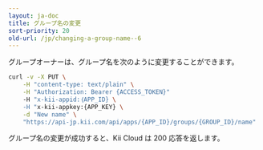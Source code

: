 ```yaml
---
layout: ja-doc
title: グループ名の変更
sort-priority: 20
old-url: /jp/changing-a-group-name--6
---
```

グループオーナーは、グループ名を次のように変更することができます。

```sh
curl -v -X PUT \
    -H "content-type: text/plain" \
    -H "Authorization: Bearer {ACCESS_TOKEN}"
    -H "x-kii-appid:｛APP_ID} \
    -H "x-kii-appkey:{APP_KEY} \
    -d "New name" \
    "https://api-jp.kii.com/api/apps/{APP_ID}/groups/{GROUP_ID}/name"
```

グループ名の変更が成功すると、Kii Cloud は 200 応答を返します。
